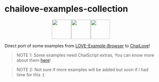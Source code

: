 # chailove-examples-collection

<div align="center">
    <img src="https://www.libretro.com/wp-content/uploads/2017/12/love2dlogo.png" width="64" height="64"><img src="https://www.libretro.com/wp-content/uploads/2017/12/chaiscript.png" width="64" height="64"><img src="https://www.libretro.com/wp-content/uploads/2017/12/chailovelogo.png" width="64" height="64">
</div>

Direct port of some examples from [LOVE-Example-Browser](https://github.com/love2d-community/LOVE-Example-Browser) to [ChaiLove](https://www.libretro.com/index.php/chailove/)!

> NOTE 1: Some examples need ChaiScript extras, You can know more about them [here](https://github.com/ChaiScript/ChaiScript_extras)!

> NOTE 2: Not sure if more examples will be added but soon if i had time for this :(
